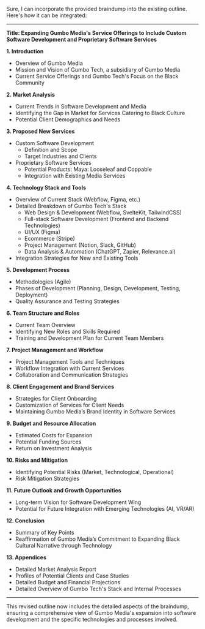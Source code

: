 Sure, I can incorporate the provided braindump into the existing outline. Here's how it can be integrated:

---

**Title: Expanding Gumbo Media's Service Offerings to Include Custom Software Development and Proprietary Software Services**

**1. Introduction**

- Overview of Gumbo Media
- Mission and Vision of Gumbo Tech, a subsidiary of Gumbo Media
- Current Service Offerings and Gumbo Tech's Focus on the Black Community

**2. Market Analysis**

- Current Trends in Software Development and Media
- Identifying the Gap in Market for Services Catering to Black Culture
- Potential Client Demographics and Needs

**3. Proposed New Services**

- Custom Software Development
  - Definition and Scope
  - Target Industries and Clients
- Proprietary Software Services
  - Potential Products: Maya: Looseleaf and Coppable
  - Integration with Existing Media Services

**4. Technology Stack and Tools**

- Overview of Current Stack (Webflow, Figma, etc.)
- Detailed Breakdown of Gumbo Tech's Stack
  - Web Design & Development (Webflow, SvelteKit, TailwindCSS)
  - Full-stack Software Development (Frontend and Backend Technologies)
  - UI/UX (Figma)
  - Ecommerce (Stripe)
  - Project Management (Notion, Slack, GitHub)
  - Data Analysis & Automation (ChatGPT, Zapier, Relevance.ai)
- Integration Strategies for New and Existing Tools

**5. Development Process**

- Methodologies (Agile)
- Phases of Development (Planning, Design, Development, Testing, Deployment)
- Quality Assurance and Testing Strategies

**6. Team Structure and Roles**

- Current Team Overview
- Identifying New Roles and Skills Required
- Training and Development Plan for Current Team Members

**7. Project Management and Workflow**

- Project Management Tools and Techniques
- Workflow Integration with Current Services
- Collaboration and Communication Strategies

**8. Client Engagement and Brand Services**

- Strategies for Client Onboarding
- Customization of Services for Client Needs
- Maintaining Gumbo Media’s Brand Identity in Software Services

**9. Budget and Resource Allocation**

- Estimated Costs for Expansion
- Potential Funding Sources
- Return on Investment Analysis

**10. Risks and Mitigation**

- Identifying Potential Risks (Market, Technological, Operational)
- Risk Mitigation Strategies

**11. Future Outlook and Growth Opportunities**

- Long-term Vision for Software Development Wing
- Potential for Future Integration with Emerging Technologies (AI, VR/AR)

**12. Conclusion**

- Summary of Key Points
- Reaffirmation of Gumbo Media’s Commitment to Expanding Black Cultural Narrative through Technology

**13. Appendices**

- Detailed Market Analysis Report
- Profiles of Potential Clients and Case Studies
- Detailed Budget and Financial Projections
- Detailed Overview of Gumbo Tech's Stack and Internal Processes

---

This revised outline now includes the detailed aspects of the braindump, ensuring a comprehensive view of Gumbo Media's expansion into software development and the specific technologies and processes involved.
